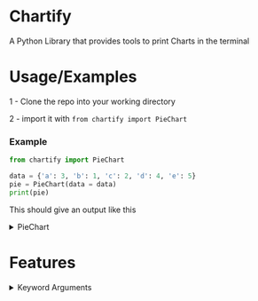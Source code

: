 
# Chartify

A Python Library that provides tools to print Charts in the terminal

# Usage/Examples

1 - Clone the repo into your working directory

2 - import it with `from chartify import PieChart`

### Example

```python
from chartify import PieChart

data = {'a': 3, 'b': 1, 'c': 2, 'd': 4, 'e': 5}
pie = PieChart(data = data)
print(pie)

```

This should give an output like this
<details>
<summary> PieChart </summary>

```
                              &&                              
                    &&&&&&&&&&&&&&&&&&&&&&                    
                &&&&&&&&&&&&&&&&&&&&&&&&&&&&&&                
            &&&&&&&&&&&&&&&&&&&&&&&&&&&&&&&&&&&&!!            
          &&&&&&&&&&&&&&&&&&&&&&&&&&&&&&&&&&&&!!!!!!          
        &&&&&&&&&&&&&&&&&&&&&&&&&&&&&&&&&&&&&&!!!!!!!!        
      &&&&&&&&&&&&&&&&&&&&&&&&&&&&&&&&&&&&&&!!!!!!!!!!!!      
      &&&&&&&&&&&&&&&&&&&&&&&&&&&&&&&&&&&&!!!!!!!!!!!!!!      
    ;;&&&&&&&&&&&&&&&&&&&&&&&&&&&&&&&&&&&&!!!!!!!!!!!!!!!!    
    ;;;;;;&&&&&&&&&&&&&&&&&&&&&&&&&&&&&&!!!!!!!!!!!!!!!!!!    
  ;;;;;;;;;;;;&&&&&&&&&&&&&&&&&&&&&&&&!!!!!!!!!!!!!!!!!!!!!!  
  ;;;;;;;;;;;;;;;;&&&&&&&&&&&&&&&&&&!!!!!!!!!!!!!!!!!!!!!!!!  
  ;;;;;;;;;;;;;;;;;;&&&&&&&&&&&&&&&&!!!!!!!!!!!!!!!!!!!!!!!!  
  ;;;;;;;;;;;;;;;;;;;;;;&&&&&&&&&&!!!!!!!!!!!!!!!!!!!!!!!!!!  
  ;;;;;;;;;;;;;;;;;;;;;;;;;;&&&&!!!!!!!!!!!!!!!!!!**********  
;;;;;;;;;;;;;;;;;;;;;;;;;;;;;;##******************************
  ;;;;;;;;;;;;;;;;;;;;;;;;;;;;########**********************  
  ;;;;;;;;;;;;;;;;;;;;;;;;;;;;##############****************  
  ;;;;;;;;;;;;;;;;;;;;;;;;;;;;####################**********  
  ;;;;;;;;;;;;;;;;;;;;;;;;;;;;##########################****  
  ;;;;;;;;;;;;;;;;;;;;;;;;;;;;##############################  
    ;;;;;;;;;;;;;;;;;;;;;;;;;;############################    
    ;;;;;;;;;;;;;;;;;;;;;;;;;;############################    
      ;;;;;;;;;;;;;;;;;;;;;;;;##########################      
      ;;;;;;;;;;;;;;;;;;;;;;;;##########################      
        ;;;;;;;;;;;;;;;;;;;;;;########################        
          ;;;;;;;;;;;;;;;;;;;;######################          
            ;;;;;;;;;;;;;;;;;;####################            
                ;;;;;;;;;;;;;;################                
                    ;;;;;;;;;;############                    
                              ##                              


RGB Gamer Legend:
[#] a - 3
[*] b - 1
[!] c - 2
[&] d - 4
[;] e - 5

```
</details>

# Features

<details>

<summary> Keyword Arguments </summary>

### data: `dict[str, int]`
Enter the data of the piechart

- Default value: `None`
- Allowed Options: `dict[str, int]`
- Optional: `NO`

### radius: `int`
Change the radius of the chart

- Default value: `15`
- Allowed Options: `int`
- Optional: `YES`

### keys: `tuple[str]`
List of keys that the chart will use instead of default
(if the chart needs more keys than default provide your own keys)

- Default value: ```('#', '*', '!', '&', ';', '%', ':', '@', '.', '$', ',', '?', '>', '<', '+', '-', '=', '^', '~', '`', '|', '\', '/')```
- Allowed Options: `tuple[str]`
- Optional: `YES`

### gamerMode: `bool`
Print the chart in multicolor to make it more readeable 

- Default value: `False`
- Allowed Options: `True, False`
- Optional: `YES`

### ascending: `bool`, `None`
Order your data by value 
1. Ascending -> `True`
2. Descending -> `False`
3. Input order -> `None`

- Default value: `None`
- Allowed Options: `True`, `False`, `None`
- Optional: `YES`
<\details>
